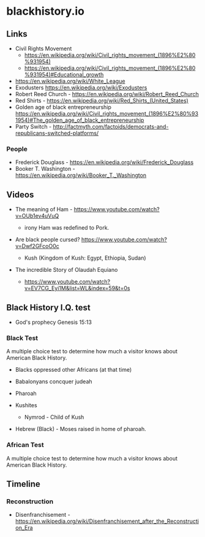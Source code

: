 # blackhistory.io

## Links

  - Civil Rights Movement
    - https://en.wikipedia.org/wiki/Civil_rights_movement_(1896%E2%80%931954)
    - https://en.wikipedia.org/wiki/Civil_rights_movement_(1896%E2%80%931954)#Educational_growth
  - https://en.wikipedia.org/wiki/White_League
  - Exodusters https://en.wikipedia.org/wiki/Exodusters
  - Robert Reed Church - https://en.wikipedia.org/wiki/Robert_Reed_Church
  - Red Shirts - https://en.wikipedia.org/wiki/Red_Shirts_(United_States)
  - Golden age of black entrepreneurship https://en.wikipedia.org/wiki/Civil_rights_movement_(1896%E2%80%931954)#The_golden_age_of_black_entrepreneurship
  - Party Switch - http://factmyth.com/factoids/democrats-and-republicans-switched-platforms/

### People

  - Frederick Douglass - https://en.wikipedia.org/wiki/Frederick_Douglass
  - Booker T. Washington - https://en.wikipedia.org/wiki/Booker_T._Washington


## Videos

  - The meaning of Ham - https://www.youtube.com/watch?v=OUb1ev4uVuQ
    - irony Ham was redefined to Pork.

  - Are black people cursed? https://www.youtube.com/watch?v=Dwf2GFcoO0c
    - Kush (Kingdom of Kush: Egypt, Ethiopia, Sudan)

  - The incredible Story of Olaudah Equiano
    - https://www.youtube.com/watch?v=EV7CG_Eyi1M&list=WL&index=59&t=0s
  

## Black History I.Q. test

  - God's prophecy Genesis 15:13


### Black Test

  A multiple choice test to determine how much a visitor knows about American Black History.

  - Blacks oppressed other Africans (at that time)
  - Babalonyans concquer judeah

  - Pharoah
  - Kushites
    - Nymrod - Child of Kush
  - Hebrew (Black) - Moses raised in home of pharoah.


### African Test

  A multiple choice test to determine how much a visitor knows about American Black History.


## Timeline

### Reconstruction

  - Disenfranchisement - https://en.wikipedia.org/wiki/Disenfranchisement_after_the_Reconstruction_Era
